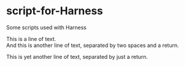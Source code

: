 # script-for-Harness
Some scripts used with Harness

This is a line of text.  
And this is another line of text, separated by two spaces and a return.

This is yet another line of text, separated by just a return.
